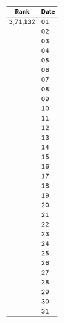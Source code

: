 |Rank| Date |
|---------|--|
| 3,71,132 |01|
|  |02|
|  |03|
|  |04|
|   |05|
|    |06|
|  |07|
|   |08|
| |09|
| |10|
|   |11|
|   |12|
|    |13|
|   |14|
|  |15|
|   |16|
|   |17|
|   |18|
|   |19|
|  |20|
|   |21|
|   |22|
|   |23|
|   |24|
|    |25|
|    |26|
|    |27|
|   |28|
|   |29|
|   |30|
|   |31|
